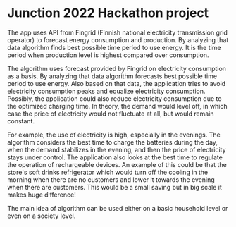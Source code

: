 # Junction 2022 Hackathon project

The app uses API from Fingrid (Finnish national electricity transmission grid operator) to forecast energy consumption and production. By analyzing that data algorithm finds best possible time period to use energy. It is the time period when production level is highest compared over consumption.

The algorithm uses forecast provided by Fingrid on electricity consumption as a basis. By analyzing that data algorithm forecasts best possible time period to use energy. Also based on that data, the application tries to avoid electricity consumption peaks and equalize electricity consumption. Possibly, the application could also reduce electricity consumption due to the optimized charging time. In theory, the demand would level off, in which case the price of electricity would not fluctuate at all, but would remain constant.

For example, the use of electricity is high, especially in the evenings. The algorithm considers the best time to charge the batteries during the day, when the demand stabilizes in the evening, and then the price of electricity stays under control. The application also looks at the best time to regulate the operation of rechargeable devices. An example of this could be that the store's soft drinks refrigerator which would turn off the cooling in the morning when there are no customers and lower it towards the evening when there are customers. This would be a small saving but in big scale it makes huge difference!

The main idea of algorithm can be used either on a basic household level or even on a society level.
